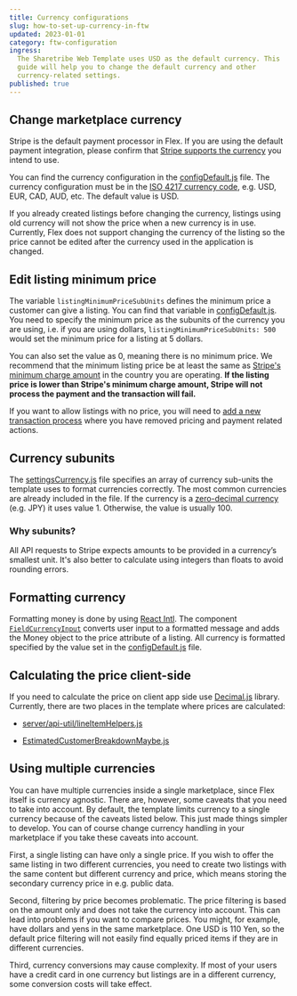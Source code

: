 ```yaml
---
title: Currency configurations
slug: how-to-set-up-currency-in-ftw
updated: 2023-01-01
category: ftw-configuration
ingress:
  The Sharetribe Web Template uses USD as the default currency. This
  guide will help you to change the default currency and other
  currency-related settings.
published: true
---
```


## Change marketplace currency

Stripe is the default payment processor in Flex. If you are using the
default payment integration, please confirm that
[Stripe supports the currency](https://stripe.com/docs/currencies) you
intend to use.

You can find the currency configuration in the
[configDefault.js](https://github.com/sharetribe/ftw-x/blob/main/src/config/configDefault.js#L20)
file. The currency configuration must be in the
[ISO 4217 currency code](https://en.wikipedia.org/wiki/ISO_4217#List_of_ISO_4217_currency_codes),
e.g. USD, EUR, CAD, AUD, etc. The default value is USD.

<info>

If you already created listings before changing the currency, listings
using old currency will not show the price when a new currency is in
use. Currently, Flex does not support changing the currency of the
listing so the price cannot be edited after the currency used in the
application is changed.

</info>

## Edit listing minimum price

The variable `listingMinimumPriceSubUnits` defines the minimum price a
customer can give a listing. You can find that variable in
[configDefault.js](https://github.com/sharetribe/ftw-x/blob/main/src/config/configDefault.js#L25).
You need to specify the minimum price as the subunits of the currency
you are using, i.e. if you are using dollars,
`listingMinimumPriceSubUnits: 500` would set the minimum price for a
listing at 5 dollars.

You can also set the value as 0, meaning there is no minimum price. We
recommend that the minimum listing price be at least the same as
[Stripe's minimum charge amount](https://stripe.com/docs/currencies#minimum-and-maximum-charge-amounts)
in the country you are operating. **If the listing price is lower than
Stripe's minimum charge amount, Stripe will not process the payment and
the transaction will fail.**

If you want to allow listings with no price, you will need to
[add a new transaction process](/how-to/change-transaction-process-in-ftw/)
where you have removed pricing and payment related actions.

## Currency subunits

The
[settingsCurrency.js](https://github.com/sharetribe/ftw-x/blob/main/src/config/settingsCurrency.js)
file specifies an array of currency sub-units the template uses to
format currencies correctly. The most common currencies are already
included in the file. If the currency is a
[zero-decimal currency](https://stripe.com/docs/currencies#zero-decimal)
(e.g. JPY) it uses value 1. Otherwise, the value is usually 100.

### Why subunits?

All API requests to Stripe expects amounts to be provided in a
currency’s smallest unit. It's also better to calculate using integers
than floats to avoid rounding errors.

## Formatting currency

Formatting money is done by using
[React Intl](https://github.com/yahoo/react-intl). The component
[`FieldCurrencyInput`](https://github.com/sharetribe/ftw-x/blob/main/src/components/FieldCurrencyInput/FieldCurrencyInput.js)
converts user input to a formatted message and adds the Money object to
the price attribute of a listing. All currency is formatted specified by
the value set in the
[configDefault.js](https://github.com/sharetribe/ftw-x/blob/main/src/config/configDefault.js#L20)
file.

## Calculating the price client-side

If you need to calculate the price on client app side use
[Decimal.js](https://github.com/MikeMcl/decimal.js/) library. Currently,
there are two places in the template where prices are calculated:

- [server/api-util/lineItemHelpers.js](https://github.com/sharetribe/ftw-x/blob/master/server/api-util/lineItemHelpers.js)

- [EstimatedCustomerBreakdownMaybe.js](https://github.com/sharetribe/ftw-x/blob/master/src/components/OrderPanel/EstimatedCustomerBreakdownMaybe.js)

## Using multiple currencies

You can have multiple currencies inside a single marketplace, since Flex
itself is currency agnostic. There are, however, some caveats that you
need to take into account. By default, the template limits currency to a
single currency because of the caveats listed below. This just made
things simpler to develop. You can of course change currency handling in
your marketplace if you take these caveats into account.

First, a single listing can have only a single price. If you wish to
offer the same listing in two different currencies, you need to create
two listings with the same content but different currency and price,
which means storing the secondary currency price in e.g. public data.

Second, filtering by price becomes problematic. The price filtering is
based on the amount only and does not take the currency into account.
This can lead into problems if you want to compare prices. You might,
for example, have dollars and yens in the same marketplace. One USD is
110 Yen, so the default price filtering will not easily find equally
priced items if they are in different currencies.

Third, currency conversions may cause complexity. If most of your users
have a credit card in one currency but listings are in a different
currency, some conversion costs will take effect.
